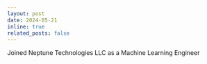 ```yaml
---
layout: post
date: 2024-05-21
inline: true
related_posts: false
---
```


Joined Neptune Technologies LLC as a Machine Learning Engineer